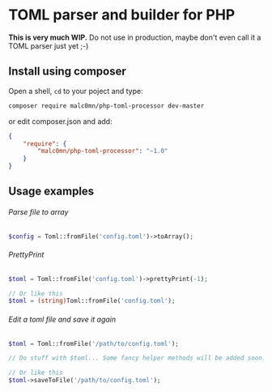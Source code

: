 TOML parser and builder for PHP
===============================

**This is very much WIP.** Do not use in production, maybe don't even call it a TOML parser just yet ;-)

## Install using composer

Open a shell, `cd` to your poject and type:

```sh
composer require malc0mn/php-toml-processor dev-master
```

or edit composer.json and add:

```json
{
    "require": {
        "malc0mn/php-toml-processor": "~1.0"
    }
}
```

## Usage examples

###### Parse file to array

```php
$config = Toml::fromFile('config.toml')->toArray();
```

###### PrettyPrint

```php
$toml = Toml::fromFile('config.toml')->prettyPrint(-1);

// Or like this
$toml = (string)Toml::fromFile('config.toml');
```


###### Edit a toml file and save it again

```php
$toml = Toml::fromFile('/path/to/config.toml');

// Do stuff with $toml... Some fancy helper methods will be added soon.

// Or like this
$toml->saveToFile('/path/to/config.toml');
```
